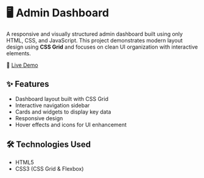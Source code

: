 # 🖥️ Admin Dashboard

A responsive and visually structured admin dashboard built using only HTML, CSS, and JavaScript. This project demonstrates modern layout design using **CSS Grid** and focuses on clean UI organization with interactive elements.

🔗 [Live Demo](https://gabriel-droidel.github.io/admin-dashbord/)

## ✨ Features

- Dashboard layout built with CSS Grid
- Interactive navigation sidebar
- Cards and widgets to display key data
- Responsive design
- Hover effects and icons for UI enhancement

## 🛠️ Technologies Used

- HTML5
- CSS3 (CSS Grid & Flexbox)
